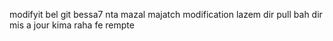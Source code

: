 modifyit bel git bessa7 nta mazal majatch modification lazem dir pull bah dir mis a jour kima raha fe rempte 
